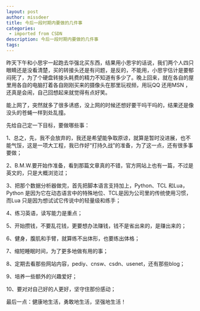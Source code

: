 ```yaml
---
layout: post
author: missdeer
title: 今后一段时期内要做的几件事
categories: 
 - imported from CSDN
description: 今后一段时期内要做的几件事
tags: 
---
```


昨天下午和小思宇一起跑去华强北买东西，结果用小思宇的话说，我们两个人四只眼睛还是没看清楚，买的转接头还是有问题，是反的，不能用，小思宇估计是要郁闷死了，为了个硬盘转接头耗费的精力不知道有多少了。晚上回来，就在各自的屋里用各自的电脑打着各自刚刚买来的摄像头在那里玩视频，用玩QQ 还用MSN ，还真是会闹，自己回想起来就觉得有点好笑。

能上网了，突然就多了很多诱惑，没上网的时候还想好要干吗干吗的，结果还是像没头的苍蝇一样到处乱撞。

先给自己定一下目标，要做哪些事：

1、总之，先，我不会放弃的，我还是希望能争取原谅，就算是暂时没进展，也不能气馁，这是一项大工程，我已作好“打持久战”的准备，为了这一点，还有很多事要做；

2、B.M.W.要开始作准备，看到那篇文章真的不错，官方网站上也有一篇，不过是英文的，只是大概浏览过；

3、把那个数据分析器做完，首先把脚本语言支持加上，Python、TCL 和Lua，Python 是因为它在动态语言中的特殊地位、TCL是因为公司里的传统使用习惯，而Lua 只是因为想试试它传说中的轻量级和练手；

4、练习英语，读写能力是重点；

5、开始攒钱，不要乱花钱，更要想办法赚钱，钱不是省出来的，是赚出来的；

6、健身，腹肌和手臂，就算练不出体形，也要练出体格；

7、缩短睡眠时间，为了更多地做有用的事；

8、定期去看那些网站内容，pediy、cnsw、csdn、usenet，还有那些blog；

9、培养一些额外的兴趣爱好；

10、要对对自己好的人更好，坚守住那份感动；

最后一点：健康地生活，勇敢地生活，坚强地生活！
